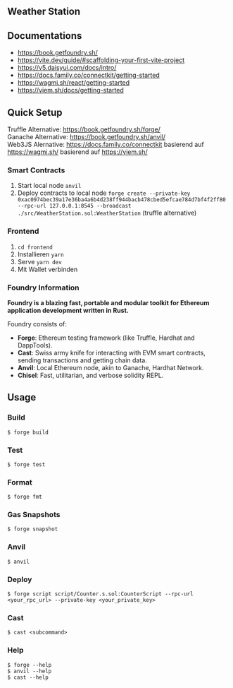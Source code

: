 ## Weather Station

## Documentations

- https://book.getfoundry.sh/
- https://vite.dev/guide/#scaffolding-your-first-vite-project
- https://v5.daisyui.com/docs/intro/
- https://docs.family.co/connectkit/getting-started
- https://wagmi.sh/react/getting-started
- https://viem.sh/docs/getting-started

## Quick Setup

Truffle Alternative: https://book.getfoundry.sh/forge/  
Ganache Alternative: https://book.getfoundry.sh/anvil/  
Web3JS Alernative: https://docs.family.co/connectkit basierend auf https://wagmi.sh/ basierend auf https://viem.sh/

### Smart Contracts

1. Start local node `anvil`
2. Deploy contracts to local node `forge create --private-key 0xac0974bec39a17e36ba4a6b4d238ff944bacb478cbed5efcae784d7bf4f2ff80 --rpc-url 127.0.0.1:8545 --broadcast ./src/WeatherStation.sol:WeatherStation` (truffle alternative)

### Frontend

1. `cd frontend`
2. Installieren `yarn`
3. Serve `yarn dev`
4. Mit Wallet verbinden

### Foundry Information

**Foundry is a blazing fast, portable and modular toolkit for Ethereum application development written in Rust.**

Foundry consists of:

- **Forge**: Ethereum testing framework (like Truffle, Hardhat and DappTools).
- **Cast**: Swiss army knife for interacting with EVM smart contracts, sending transactions and getting chain data.
- **Anvil**: Local Ethereum node, akin to Ganache, Hardhat Network.
- **Chisel**: Fast, utilitarian, and verbose solidity REPL.

## Usage

### Build

```shell
$ forge build
```

### Test

```shell
$ forge test
```

### Format

```shell
$ forge fmt
```

### Gas Snapshots

```shell
$ forge snapshot
```

### Anvil

```shell
$ anvil
```

### Deploy

```shell
$ forge script script/Counter.s.sol:CounterScript --rpc-url <your_rpc_url> --private-key <your_private_key>
```

### Cast

```shell
$ cast <subcommand>
```

### Help

```shell
$ forge --help
$ anvil --help
$ cast --help
```
